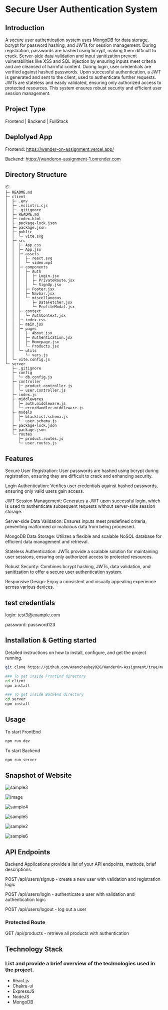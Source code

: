 # Secure User Authentication System
## Introduction

A secure user authentication system uses MongoDB for data storage, bcrypt for password hashing, and JWTs for session management. During registration, passwords are hashed using bcrypt, making them difficult to crack. Server-side data validation and input sanitization prevent vulnerabilities like XSS and SQL injection by ensuring inputs meet criteria and are cleansed of harmful content.
During login, user credentials are verified against hashed passwords. Upon successful authentication, a JWT is generated and sent to the client, used to authenticate further requests. JWTs are stateless and easily validated, ensuring only authorized access to protected resources. This system ensures robust security and efficient user session management.

## Project Type

Frontend | Backend | FullStack

## Deplolyed App

Frontend: https://wander-on-assignment.vercel.app/

Backend: https://wanderon-assignment-1.onrender.com

## Directory Structure
```
📦 
├─ README.md
├─ client
│  ├─ .env
│  ├─ .eslintrc.cjs
│  ├─ .gitignore
│  ├─ README.md
│  ├─ index.html
│  ├─ package-lock.json
│  ├─ package.json
│  ├─ public
│  │  └─ vite.svg
│  ├─ src
│  │  ├─ App.css
│  │  ├─ App.jsx
│  │  ├─ assets
│  │  │  ├─ react.svg
│  │  │  └─ video.mp4
│  │  ├─ components
│  │  │  ├─ Auth
│  │  │  │  ├─ Login.jsx
│  │  │  │  ├─ PrivateRoute.jsx
│  │  │  │  └─ SignUp.jsx
│  │  │  ├─ Footer.jsx
│  │  │  ├─ Navbar.jsx
│  │  │  └─ miscellaneous
│  │  │     ├─ DataFetcher.jsx
│  │  │     └─ ProfileModal.jsx
│  │  ├─ context
│  │  │  └─ AuthContext.jsx
│  │  ├─ index.css
│  │  ├─ main.jsx
│  │  ├─ pages
│  │  │  ├─ About.jsx
│  │  │  ├─ Authentication.jsx
│  │  │  ├─ Homepage.jsx
│  │  │  └─ Products.jsx
│  │  └─ utils
│  │     └─ vars.js
│  └─ vite.config.js
└─ server
   ├─ .gitignore
   ├─ config
   │  └─ db.config.js
   ├─ controller
   │  ├─ product.controller.js
   │  └─ user.controller.js
   ├─ index.js
   ├─ middlewares
   │  ├─ auth.middleware.js
   │  └─ errorHandler.middleware.js
   ├─ models
   │  ├─ blacklist.schema.js
   │  └─ user.schema.js
   ├─ package-lock.json
   ├─ package.json
   └─ routes
      ├─ product.routes.js
      └─ user.routes.js
```



## Features
  Secure User Registration: User passwords are hashed using bcrypt during registration, ensuring they are difficult to crack and enhancing security.
   
  Login Authentication: Verifies user credentials against hashed passwords, ensuring only valid users gain access.

  JWT Session Management: Generates a JWT upon successful login, which is used to authenticate subsequent requests without server-side session storage.

  Server-side Data Validation: Ensures inputs meet predefined criteria, preventing malformed or malicious data from being processed.

  MongoDB Data Storage: Utilizes a flexible and scalable NoSQL database for efficient data management and retrieval.

  Stateless Authentication: JWTs provide a scalable solution for maintaining user sessions, ensuring only authorized access to protected resources.

  Robust Security: Combines bcrypt hashing, JWTs, data validation, and sanitization to offer a secure user authentication system.
 
  Responsive Design: Enjoy a consistent and visually appealing experience across various devices.

## test credentials
  <p>login: test3@example.com</p>
  <p>password: password123</p>

  
## Installation & Getting started

Detailed instructions on how to install, configure, and get the project running.

```bash
git clone https://github.com/Amanchaubey026/WanderOn-Assignment/tree/main

### To get inside FrontEnd directory
cd client
npm install

### To get inside Backend directory
cd server
npm install

```

## Usage

To start FrontEnd

```bash
npm run dev

```

To start Backend

```bash
npm run server

```

## Snapshot of Website


![sample3](https://github.com/Amanchaubey026/WanderOn-Assignment/assets/98681520/d13da9f9-6ebc-4d66-9b8a-c0c9b972e095)

![image](https://github.com/Amanchaubey026/WanderOn-Assignment/assets/98681520/c40725d0-88b2-43cb-a209-7d518296ca34)

![sample4](https://github.com/Amanchaubey026/WanderOn-Assignment/assets/98681520/e87dd9bf-4c08-47f0-9618-0080de3607cb)

![sample5](https://github.com/Amanchaubey026/WanderOn-Assignment/assets/98681520/e627f517-89ad-40f4-8b23-95e3d47d03ac)

![sample2](https://github.com/Amanchaubey026/WanderOn-Assignment/assets/98681520/516425a7-8f2f-40aa-8d6f-65bc6f11f053)

![sample6](https://github.com/Amanchaubey026/WanderOn-Assignment/assets/98681520/97e23adc-9ddb-41cf-aeb8-ebf233cbf18e)





## API Endpoints

Backend Applications provide a list of your API endpoints, methods, brief descriptions.

<p>POST /api/users/signup - create a new user with validation and registration logic</p>
<p>POST /api/users/login - authenticate a user with validation and authentication logic</p>
<p>POST /api/users/logout - log out a user</p>

### Protected Route
<p>GET /api/products - retrieve all products with authentication</p>


## Technology Stack

### List and provide a brief overview of the technologies used in the project.

- React.js
- Chakra-ui
- ExpressJS
- NodeJS
- MongoDB



